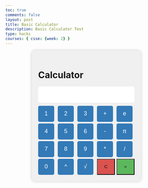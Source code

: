 ```yaml
---
toc: true
comments: false
layout: post
title: Basic Calculator
description: Basic Calculator Test 
type: hacks
courses: { csse: {week: 2} }
---
```


<html lang="en">
<head>
    <meta charset="UTF-8">
    <meta name="viewport" content="width=device-width, initial-scale=1.0">
    <title>Calculator</title>
    <style>
        /* Styling for the calculator container */
        .calculator {
            width: 300px;
            margin: 0 auto;
            padding: 20px;
            background-color: #f0f0f0;
            border-radius: 10px;
            box-shadow: 0px 0px 10px rgba(0, 0, 0, 0.2);
        }
        #display {
            width: 100%;
            height: 50px;
            font-size: 24px;
            text-align: right;
            margin-bottom: 10px;
            padding: 5px;
            border: none;
            border-radius: 5px;
        }
        .button-container {
            display: grid;
            grid-template-columns: repeat(5, 1fr);
            gap: 5px;
        }
        .button {
            width: 50px;
            height: 50px;
            font-size: 18px;
            border: none;
            border-radius: 5px;
            cursor: pointer;
            background-color: #337ab7;
            color: #fff;
        }
        #equals {
            background-color: #5cb85c;
        }
        #clear {
            background-color: #d9534f;
        }
        .button:hover {
            background-color: #286090;
        }
        #clear:hover {
        background-color: #c9302c; /* Darker red color on hover */
    }
        #equals:hover {
        background-color: #449d44; /* Darker green color on hover */
    }
    </style>
</head>
<body>
<div class="calculator">
    <h1>Calculator</h1>
    <input type="text" id="display" readonly>
    <div class="button-container">
        <button class="button" onclick="appendToDisplay('1')">1</button>
        <button class="button" onclick="appendToDisplay('2')">2</button>
        <button class="button" onclick="appendToDisplay('3')">3</button>
        <button class="button" onclick="appendToDisplay('+')">+</button>
        <button class="button" onclick="appendToDisplay('e')">e</button>
        <button class="button" onclick="appendToDisplay('4')">4</button>
        <button class="button" onclick="appendToDisplay('5')">5</button>
        <button class="button" onclick="appendToDisplay('6')">6</button>
        <button class="button" onclick="appendToDisplay('-')">-</button>
        <button class="button" onclick="appendToDisplay('Math.PI')">π</button>
        <button class="button" onclick="appendToDisplay('7')">7</button>
        <button class="button" onclick="appendToDisplay('8')">8</button>
        <button class="button" onclick="appendToDisplay('9')">9</button>
        <button class="button" onclick="appendToDisplay('*')">*</button>
        <button class="button" onclick="appendToDisplay('/')">/</button>
        <button class="button" onclick="appendToDisplay('0')">0</button>
        <button class="button" onclick="appendToDisplay('^')">^</button>
        <button class="button" onclick="appendToDisplay('Math.sqrt(')">√</button>
        <button id="clear" onclick="clearDisplay()">C</button>
        <button id="equals" onclick="calculate()">=</button>
    </div>
</div>

<script>
        const e = 2.71828183; // Define the variable 'e'

    function appendToDisplay(value) {
        document.getElementById("display").value += value;
    }
    function appendToDisplay(value) {
        if (value === 'e') {
            document.getElementById("display").value += e;
        } else {
            document.getElementById("display").value += value;
        }
    }
    function clearDisplay() {
        document.getElementById("display").value = "";
    }

    function calculate() {
        try {
            let expression = document.getElementById("display").value;
            // Replace '^' with '**' for exponentiation
            expression = expression.replace(/\^/g, '**');

            const result = eval(expression);
            document.getElementById("display").value = result;
        } catch (error) {
            document.getElementById("display").value = "Error";
        }
    }
    document.addEventListener("keydown", function (event) {
        const key = event.key;

        // Allow digits, operators, and common keys like Enter and Backspace
        if (/[\d+\-*/.Cce=]|Enter|Backspace|Escape/.test(key)) {
            if (key === "Enter") {
                calculate();
            } else if (key === "C" || key === "c" || key === "Escape" || key === "Backspace") {
                clearDisplay();
            } else {
                appendToDisplay(key);
            }
            event.preventDefault(); // Prevent default behavior for the pressed key
        }
    });
</script>
</body>
</html>
